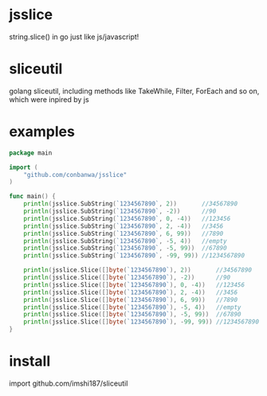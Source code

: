 # jsslice
string.slice() in go just like js/javascript!
# sliceutil

golang sliceutil, including methods like TakeWhile, Filter, ForEach and so on, which were inpired by js

# examples

```go
package main

import (
	"github.com/conbanwa/jsslice"
)

func main() {
	println(jsslice.SubString(`1234567890`, 2))       //34567890
	println(jsslice.SubString(`1234567890`, -2))      //90
	println(jsslice.SubString(`1234567890`, 0, -4))   //123456
	println(jsslice.SubString(`1234567890`, 2, -4))   //3456
	println(jsslice.SubString(`1234567890`, 6, 99))   //7890
	println(jsslice.SubString(`1234567890`, -5, 4))   //empty
	println(jsslice.SubString(`1234567890`, -5, 99))  //67890
	println(jsslice.SubString(`1234567890`, -99, 99)) //1234567890

	println(jsslice.Slice([]byte(`1234567890`), 2))       //34567890
	println(jsslice.Slice([]byte(`1234567890`), -2))      //90
	println(jsslice.Slice([]byte(`1234567890`), 0, -4))   //123456
	println(jsslice.Slice([]byte(`1234567890`), 2, -4))   //3456
	println(jsslice.Slice([]byte(`1234567890`), 6, 99))   //7890
	println(jsslice.Slice([]byte(`1234567890`), -5, 4))   //empty
	println(jsslice.Slice([]byte(`1234567890`), -5, 99))  //67890
	println(jsslice.Slice([]byte(`1234567890`), -99, 99)) //1234567890
}
```

# install

import github.com/imshi187/sliceutil
